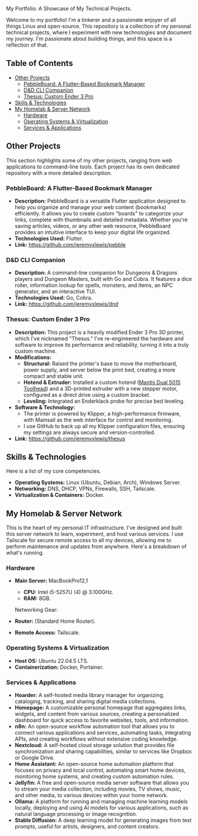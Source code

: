 My Portfolio: A Showcase of My Technical Projects.

Welcome to my portfolio! I'm a tinkerer and a passionate enjoyer of all things Linux and open-source. This repository is a collection of my personal technical projects, where I experiment with new technologies and document my journey. I'm passionate about building things, and this space is a reflection of that.

## Table of Contents

*   [Other Projects](#other-projects)
    *   [PebbleBoard: A Flutter-Based Bookmark Manager](#pebbleboard-a-flutter-based-bookmark-manager)
    *   [D&D CLI Companion](#d-d-cli-companion)
    *   [Thesus: Custom Ender 3 Pro](#thesus-custom-ender-3-pro)
*   [Skills & Technologies](#skills-technologies)
*   [My Homelab & Server Network](#my-homelab-server-network)
    *   [Hardware](#hardware)
    *   [Operating Systems & Virtualization](#operating-systems-virtualization)
    *   [Services & Applications](#services-applications)



## Other Projects

This section highlights some of my other projects, ranging from web applications to command-line tools. Each project has its own dedicated repository with a more detailed description.
### PebbleBoard: A Flutter-Based Bookmark Manager

*   **Description:** PebbleBoard is a versatile Flutter application designed to help you organize and manage your web content (bookmarks) efficiently. It allows you to create custom "boards" to categorize your links, complete with thumbnails and detailed metadata. Whether you're saving articles, videos, or any other web resource, PebbleBoard provides an intuitive interface to keep your digital life organized.
*   **Technologies Used:** Flutter.
*   **Link:** https://github.com/jeremyxlewis/pebble

### D&D CLI Companion

*   **Description:** A command-line companion for Dungeons & Dragons players and Dungeon Masters, built with Go and Cobra. It features a dice roller, information lookup for spells, monsters, and items, an NPC generator, and an interactive TUI.
*   **Technologies Used:** Go, Cobra.
*   **Link:** https://github.com/jeremyxlewis/dnd

### Thesus: Custom Ender 3 Pro

*   **Description:** This project is a heavily modified Ender 3 Pro 3D printer, which I've nicknamed "Thesus." I've re-engineered the hardware and software to improve its performance and reliability, turning it into a truly custom machine.
*   **Modifications:**
    *   **Structural:** Raised the printer's base to move the motherboard, power supply, and server below the print bed, creating a more compact and stable unit.
    *   **Hotend & Extruder:** Installed a custom hotend ([Mantis Dual 5015 Toolhead](https://www.printables.com/model/1163171-mantis-dual-5015-toolhead-for-ender-3cr10-with-tz)) and a 3D-printed extruder with a new stepper motor, configured as a direct drive using a custom bracket.
    *   **Leveling:** Integrated an Enderklack probe for precise bed leveling.
*   **Software & Technology:**
    *   The printer is powered by Klipper, a high-performance firmware, with Mainsail as the web interface for control and monitoring.
    *   I use GitHub to back up all my Klipper configuration files, ensuring my settings are always secure and version-controlled.
*   **Link:** https://github.com/jeremyxlewis/thesus


## Skills & Technologies

Here is a list of my core competencies.

*   **Operating Systems:** Linux (Ubuntu, Debian, Arch), Windows Server.
*   **Networking:** DNS, DHCP, VPNs, Firewalls, SSH, Tailscale.
*   **Virtualization & Containers:** Docker.

## My Homelab & Server Network

This is the heart of my personal IT infrastructure. I've designed and built this server network to learn, experiment, and host various services. I use Tailscale for secure remote access to all my devices, allowing me to perform maintenance and updates from anywhere. Here's a breakdown of what's running.
### Hardware

*   **Main Server:** MacBookPro12,1
    *   **CPU:** Intel i5-5257U (4) @ 3.100GHz.
    *   **RAM:** 8GB.

        

    Networking Gear:

*   **Router:** (Standard Home Router).
*   **Remote Access:** Tailscale.

### Operating Systems & Virtualization

*   **Host OS:** Ubuntu 22.04.5 LTS.
*   **Containerization:** Docker, Portainer.

    

### Services & Applications

*   **Hoarder:** A self-hosted media library manager for organizing, cataloging, tracking, and sharing digital media collections.
*   **Homepage:** A customizable personal homepage that aggregates links, widgets, and content from various sources, creating a personalized dashboard for quick access to favorite websites, tools, and information.
*   **n8n:** An open-source workflow automation tool that allows you to connect various applications and services, automating tasks, integrating APIs, and creating workflows without extensive coding knowledge.
*   **Nextcloud:** A self-hosted cloud storage solution that provides file synchronization and sharing capabilities, similar to services like Dropbox or Google Drive.
*   **Home Assistant:** An open-source home automation platform that focuses on privacy and local control, automating smart home devices, monitoring home systems, and creating custom automation rules.
*   **Jellyfin:** A free and open-source media server software that allows you to stream your media collection, including movies, TV shows, music, and other media, to various devices within your home network.
*   **Ollama:** A platform for running and managing machine learning models locally, deploying and using AI models for various applications, such as natural language processing or image recognition.
*   **Stable Diffusion:** A deep learning model for generating images from text prompts, useful for artists, designers, and content creators.